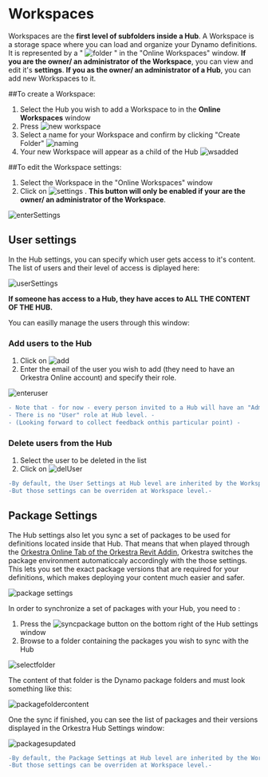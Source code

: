 # Workspaces 
Workspaces are the **first level of subfolders inside a Hub**.
A Workspace is a storage space where you can load and organize your Dynamo definitions. It is represented by a " ![folder](https://datashapes.files.wordpress.com/2020/05/workspace.png?) " in the "Online Workspaces" window.
**If you are the owner/ an administrator of the Workspace**, you can view and edit it's **settings**. **If you as the owner/ an administrator of a Hub**, you can add new Workspaces to it. 

##To create a Workspace:
1. Select the Hub you wish to add a Workspace to in the **Online Workspaces** window
2. Press  ![new workspace](https://datashapes.files.wordpress.com/2020/05/addworkspace.png?resize=107%2C107)
3. Select a name for your Workspace and confirm by clicking "Create Folder"
![naming](https://datashapes.files.wordpress.com/2020/05/namingws.png?)
4. Your new Workspace will appear as a child of the Hub
![wsadded](https://datashapes.files.wordpress.com/2020/05/wsadded.png?)

##To edit the Workspace settings:
1. Select the Workspace in the "Online Workspaces" window 
2. Click on ![settings](https://datashapes.files.wordpress.com/2020/05/hub-settings.png?) . **This button will only be enabled if your are the owner/ an administrator of the Workspace**.

![enterSettings](https://datashapes.files.wordpress.com/2020/05/hu-settings-_.png?)

## User settings

In the Hub settings, you can specify which user gets access to it's content. The list of users and their level of access is diplayed here:

![userSettings](https://datashapes.files.wordpress.com/2020/05/usersettings.png?)

**If someone has access to a Hub, they have acces to ALL THE CONTENT OF THE HUB.**

You can easilly manage the users through this window:

### Add users to the Hub
1. Click on ![add](https://datashapes.files.wordpress.com/2020/05/adduser.png?)
2. Enter the email of the user you wish to add (they need to have an Orkestra Online account) and specify their role.

![enteruser](https://datashapes.files.wordpress.com/2020/05/enteruser.png?)

```diff
- Note that - for now - every person invited to a Hub will have an "Admin" role. -
- There is no "User" role at Hub level. -
- (Looking forward to collect feedback onthis particular point) -
```
### Delete users from the Hub
1. Select the user to be deleted in the list 
2. Click on ![delUser](https://datashapes.files.wordpress.com/2020/05/deluser.png?)

```diff
-By default, the User Settings at Hub level are inherited by the Workspaces located inside the Hub.-
-But those settings can be overriden at Workspace level.-
```

## Package Settings

The Hub settings also let you sync a set of packages to be used for definitions located inside that Hub. That means that when played through the [Orkestra Online Tab of the Orkestra Revit Addin](https://github.com/MostafaElAyoubi/Orkestra_Online/wiki/Orkestra-Online-Player-Tab), Orkestra switches the package environment automaticcaly accordingly with the those settings. 
This lets you set the exact package versions that are required for your definitions, which makes deploying your content much easier and safer.

![package settings](https://datashapes.files.wordpress.com/2020/05/synpackages.png?)

In order to synchronize a set of packages with your Hub, you need to : 
1. Press the ![syncpackage](https://datashapes.files.wordpress.com/2020/05/synpackages-1.png?) button on the bottom right of the Hub settings window
2. Browse to a folder containing the packages you wish to sync with the Hub

![selectfolder](https://datashapes.files.wordpress.com/2020/05/set-package-folder-1.png?)

The content of that folder is the Dynamo package folders and must look something like this:

![packagefoldercontent](https://datashapes.files.wordpress.com/2020/05/packages-1.png?)

One the sync if finished, you can see the list of packages and their versions displayed in the Orkestra Hub Settings window:

![packagesupdated](https://datashapes.files.wordpress.com/2020/05/packages-updated.png?)

```diff
-By default, the Package Settings at Hub level are inherited by the Workspaces located inside the Hub.-
-But those settings can be overriden at Workspace level.-
```